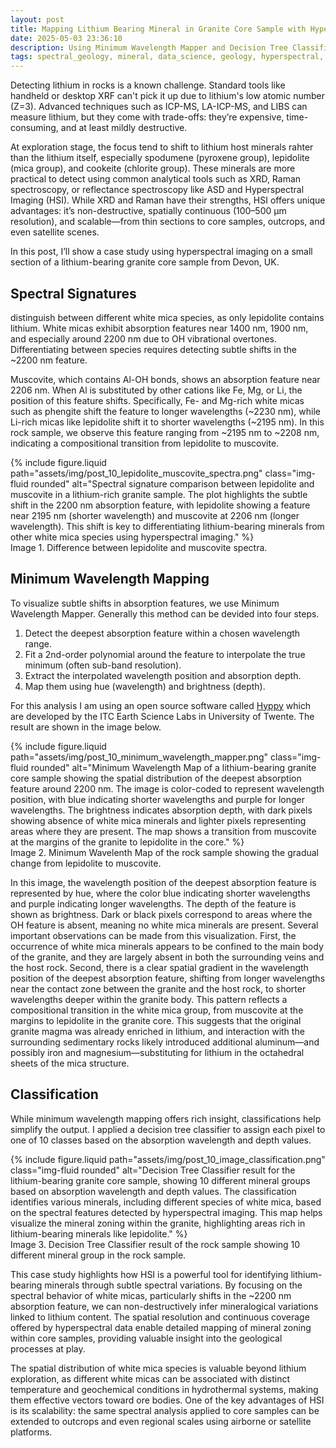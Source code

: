 ```yaml
---
layout: post
title: Mapping Lithium Bearing Mineral in Granite Core Sample with Hyperspectral Imaging
date: 2025-05-03 23:36:10
description: Using Minimum Wavelength Mapper and Decision Tree Classifier to analyze hyperspectral image of lithium bearing granite core sample.
tags: spectral_geology, mineral, data_science, geology, hyperspectral, core_scanning
---
```



Detecting lithium in rocks is a known challenge. Standard tools like handheld or desktop XRF can't pick it up due to lithium's low atomic number (Z=3). Advanced techniques such as ICP-MS, LA-ICP-MS, and LIBS can measure lithium, but they come with trade-offs: they’re expensive, time-consuming, and at least mildly destructive.

At exploration stage, the focus tend to shift to lithium host minerals rahter than the lithium itself, especially spodumene (pyroxene group), lepidolite (mica group), and cookeite (chlorite group). These minerals are more practical to detect using common analytical tools such as XRD, Raman spectroscopy, or reflectance spectroscopy like ASD and Hyperspectral Imaging (HSI). While XRD and Raman have their strengths, HSI offers unique advantages: it’s non-destructive, spatially continuous (100–500 μm resolution), and scalable—from thin sections to core samples, outcrops, and even satellite scenes.

In this post, I’ll show a case study using hyperspectral imaging on a small section of a lithium-bearing granite core sample from Devon, UK.


## Spectral Signatures

distinguish between different white mica species, as only lepidolite contains lithium. White micas exhibit absorption features near 1400 nm, 1900 nm, and especially around 2200 nm due to OH vibrational overtones. Differentiating between species requires detecting subtle shifts in the ~2200 nm feature.

Muscovite, which contains Al-OH bonds, shows an absorption feature near 2206 nm. When Al is substituted by other cations like Fe, Mg, or Li, the position of this feature shifts. Specifically, Fe- and Mg-rich white micas such as phengite shift the feature to longer wavelengths (~2230 nm), while Li-rich micas like lepidolite shift it to shorter wavelengths (~2195 nm). In this rock sample, we observe this feature ranging from ~2195 nm to ~2208 nm, indicating a compositional transition from lepidolite to muscovite.

<div class="row mt-3">
    <div class="col-sm mt-3 mt-md-0">
        {% include figure.liquid 
            path="assets/img/post_10_lepidolite_muscovite_spectra.png" 
            class="img-fluid rounded" 
            alt="Spectral signature comparison between lepidolite and muscovite in a lithium-rich granite sample. The plot highlights the subtle shift in the 2200 nm absorption feature, with lepidolite showing a feature near 2195 nm (shorter wavelength) and muscovite at 2206 nm (longer wavelength). This shift is key to differentiating lithium-bearing minerals from other white mica species using hyperspectral imaging."
        %}
    </div>
</div>
<div class="caption">
    Image 1. Difference between lepidolite and muscovite spectra. 
</div>


## Minimum Wavelength Mapping

To visualize subtle shifts in absorption features, we use Minimum Wavelength Mapper. Generally this method can be devided into four steps.

1. Detect the deepest absorption feature within a chosen wavelength range.
2. Fit a 2nd-order polynomial around the feature to interpolate the true minimum (often sub-band resolution).
3. Extract the interpolated wavelength position and absorption depth.
4. Map them using hue (wavelength) and brightness (depth).

For this analysis I am using an open source software called [Hyppy](https://zenodo.org/records/14335092) which are developed by the ITC Earth Science Labs in University of Twente. The result are shown in the image below.

<div class="row mt-3">
    <div class="col-sm mt-3 mt-md-0">
        {% include figure.liquid 
            path="assets/img/post_10_minimum_wavelength_mapper.png" 
            class="img-fluid rounded" 
            alt="Minimum Wavelength Map of a lithium-bearing granite core sample showing the spatial distribution of the deepest absorption feature around 2200 nm. The image is color-coded to represent wavelength position, with blue indicating shorter wavelengths and purple for longer wavelengths. The brightness indicates absorption depth, with dark pixels showing absence of white mica minerals and lighter pixels representing areas where they are present. The map shows a transition from muscovite at the margins of the granite to lepidolite in the core."
        %}
    </div>
</div>
<div class="caption">
    Image 2. Minimum Wavelenth Map of the rock sample showing the gradual change from lepidolite to muscovite.
</div>

In this image, the wavelength position of the deepest absorption feature is represented by hue, where the color blue indicating shorter wavelengths and purple indicating longer wavelengths. The depth of the feature is shown as brightness. Dark or black pixels correspond to areas where the OH feature is absent, meaning no white mica minerals are present. Several important observations can be made from this visualization. First, the occurrence of white mica minerals appears to be confined to the main body of the granite, and they are largely absent in both the surrounding veins and the host rock. Second, there is a clear spatial gradient in the wavelength position of the deepest absorption feature, shifting from longer wavelengths near the contact zone between the granite and the host rock, to shorter wavelengths deeper within the granite body. This pattern reflects a compositional transition in the white mica group, from muscovite at the margins to lepidolite in the granite core. This suggests that the original granite magma was already enriched in lithium, and interaction with the surrounding sedimentary rocks likely introduced additional aluminum—and possibly iron and magnesium—substituting for lithium in the octahedral sheets of the mica structure.

## Classification
While minimum wavelength mapping offers rich insight, classifications help simplify the output. I applied a decision tree classifier to assign each pixel to one of 10 classes based on the absorption wavelength and depth values.

<div class="row mt-3">
    <div class="col-sm mt-3 mt-md-0">
        {% include figure.liquid 
            path="assets/img/post_10_image_classification.png" 
            class="img-fluid rounded" 
            alt="Decision Tree Classifier result for the lithium-bearing granite core sample, showing 10 different mineral groups based on absorption wavelength and depth values. The classification identifies various minerals, including different species of white mica, based on the spectral features detected by hyperspectral imaging. This map helps visualize the mineral zoning within the granite, highlighting areas rich in lithium-bearing minerals like lepidolite."
        %}
    </div>
</div>
<div class="caption">
    Image 3. Decision Tree Classifier result of the rock sample showing 10 different mineral group in the rock sample.
</div>

This case study highlights how HSI is a powerful tool for identifying lithium-bearing minerals through subtle spectral variations. By focusing on the spectral behavior of white micas, particularly shifts in the ~2200 nm absorption feature, we can non-destructively infer mineralogical variations linked to lithium content. The spatial resolution and continuous coverage offered by hyperspectral data enable detailed mapping of mineral zoning within core samples, providing valuable insight into the geological processes at play.

The spatial distribution of white mica species is valuable beyond lithium exploration, as different white micas can be associated with distinct temperature and geochemical conditions in hydrothermal systems, making them effective vectors toward ore bodies. One of the key advantages of HSI is its scalability: the same spectral analysis applied to core samples can be extended to outcrops and even regional scales using airborne or satellite platforms.